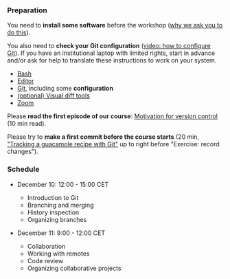 

### Preparation

You need to **install some software** before the workshop
([why we ask you to do this](https://coderefinery.github.io/installation/#why-are-we-asking-participants-to-install-software)).

You also need to **check your Git configuration**
([video: how to configure Git](https://www.youtube.com/watch?v=WdDTp8NeHBs&list=PLpLblYHCzJACyKCfHnPwRruOxllNoHsEg)).
If you have an institutional laptop with limited rights, start in advance
and/or ask for help to translate these instructions to work on your system.

- [Bash](https://coderefinery.github.io/installation/bash/)
- [Editor](https://coderefinery.github.io/installation/editors/)
- [Git](https://coderefinery.github.io/installation/git/), including
  some **configuration**
- [(optional) Visual diff tools](https://coderefinery.github.io/installation/difftools/)
- [Zoom](https://coderefinery.github.io/installation/zoom/)

Please **read the first episode of our course**: [Motivation for version control](https://coderefinery.github.io/git-intro/01-motivation/) (10 min read).

Please try to **make a first commit before the course starts** (20 min, ["Tracking a guacamole
recipe with
Git"](https://coderefinery.github.io/git-intro/02-basics/#type-along-tracking-a-guacamole-recipe-with-git)
up to right before "Exercise: record changes").


### Schedule

- December 10: 12:00 - 15:00 CET
  - Introduction to Git
  - Branching and merging
  - History inspection
  - Organizing branches

- December 11: 9:00 - 12:00 CET
  - Collaboration
  - Working with remotes
  - Code review
  - Organizing collaborative projects

